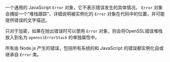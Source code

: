 
<!--type=class-->

一个通用的 JavaScript `Error` 对象，它不表示错误发生的具体情况。
`Error` 对象会捕捉一个“堆栈跟踪”，详细说明被实例化的 `Error` 对象在代码中的位置，并可能提供错误的文字描述。

只对于加密，如果在抛出错误时可以使用 `Error` 对象，则会将OpenSSL错误堆栈放入到名为 `opensslErrorStack` 的单独属性中。

所有由 Node.js 产生的错误，包括所有系统的和 JavaScript 的错误都实例化自或继承自 `Error` 类。

